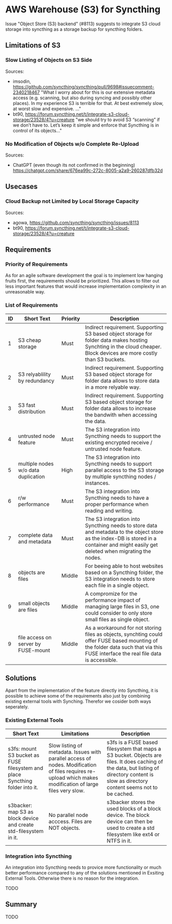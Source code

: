 # AWS Warehouse (S3) for Syncthing

Issue "Object Store (S3) backend" (#8113) suggests to integrate S3 cloud storage into syncthing as a storage backup for syncthing folders.

## Limitations of S3

### Slow Listing of Objects on S3 Side

Sources:
- imsodin, https://github.com/syncthing/syncthing/pull/9698#issuecomment-2340218467
  "What I worry about for this is our extensive metadata access (e.g. scanning, but also during syncing and possibly other places). In my experience S3 is terrible for that. At best extremely slow, at worst slow and expensive. ..."
- bt90, https://forum.syncthing.net/t/integrate-s3-cloud-storage/23528/4?u=creature
  "we should try to avoid S3 “scanning” if we don’t have to. Let’s keep it simple and enforce that Syncthing is in control of its objects..."
  
### No Modification of Objects w/o Complete Re-Upload

Sources:
- ChatGPT (even though its not confirmed in the beginning)
  https://chatgpt.com/share/676ea99c-272c-8005-a2a9-260287dfb32d

## Usecases

### Cloud Backup not Limited by Local Storage Capacity

Sources:
- agowa, https://github.com/syncthing/syncthing/issues/8113
- bt90, https://forum.syncthing.net/t/integrate-s3-cloud-storage/23528/4?u=creature

## Requirements

### Priority of Requirements

As for an agile software development the goal is to implement low hanging fruits first,
the requirements should be prioritized.
This allows to filter out less important features that would increase implementation complexity in an unreasonable way.

### List of Requirements

| ID 	| Short Text							| Priority 	| Description	|
|---	|---									|---		|---			|
| 1  	| S3 cheap storage 						| Must  	| Indirect requirement. Supporting S3 based object storage for folder data makes hosting Synchting in the cloud cheaper. Block devices are more costly than S3 buckets.	|
| 2 	| S3 relyablility by redundancy			| Must  	| Indirect requirement. Supporting S3 based object storage for folder data allows to store data in a more relyable way. |
| 3 	| S3 fast distribution					| Must  	| Indirect requirement. Supporting S3 based object storage for folder data allows to increase the bandwith when accessing the data. |
| 4 	| untrusted node feature				| Must  	| The S3 integration into Syncthing needs to support the existing encrypted receive / untrusted node feature. |
| 5 	| multiple nodes w/o data duplication 	| High  	| The S3 integration into Syncthing needs to support parallel access to the S3 storage by multiple syncthing nodes / instances. |
| 6 	| r/w performance 						| Must  	| The S3 integration into Syncthing needs to have a proper performance when reading and writing. |
| 7 	| complete data and metadata			| Must  	| The S3 integration into Syncthing needs to store data and metadata to the object store as the index-DB is stored in a container and might easily get deleted when migrating the nodes. |
| 8 	| objects are files						| Middle  	| For beeing able to host websites based on a Syncthing folder, the S3 integration needs to store each file in a single object. |
| 9 	| small objects are files				| Middle  	| A compromize for the performance impact of managing large files in S3, one could consider to only store small files as single object. |
| 9 	| file access on server by FUSE-mount	| Middle  	| As a workaround for not storing files as objects, synchting could offer FUSE based mounting of the folder data such that via this FUSE interface the real file data is accessible. |

## Solutions

Apart from the implementation of the feature directly into Syncthing, it is possible to achieve some of the requirements also just by combining existing external tools with Synching.
Therefor we cosider both ways seperately.

### Existing External Tools

| Short Text																	| Limitations 	| Description	|
|---																			|---				|---			|
| s3fs: mount S3 bucket as FUSE filesystem and place Syncthing folder into it. 		| Slow listing of metadata. Issues with parallel access of nodes. Modification of files requires re-upload which makes modification of large files very slow.  				| s3fs is a FUSE based filesystem that maps a S3 bucket. Objects are files. It does caching of the data, but listing of directory content is slow as directory content seems not to be cached. |
| s3backer: map S3 as block device and create std-filesystem in it.	| No parallel node acccess. Files are NOT objects. | s3backer stores the used blocks of a block device. The block device can then be used to create a std filesystem like ext4 or NTFS in it.

### Integration into Syncthing

An integration into Syncthing needs to provice more functionality or much better performance compared to any of the solutions mentioned in Exsiting External Tools.
Otherwise there is no reason for the integration.

TODO

## Summary

TODO

